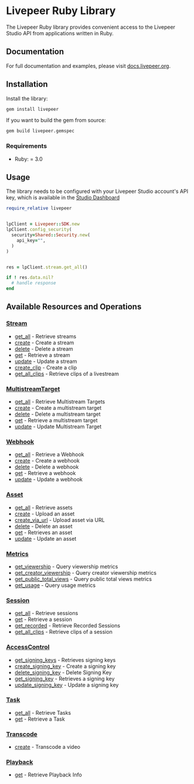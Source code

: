 # Livepeer Ruby Library

The Livepeer Ruby library provides convenient access to the Livepeer Studio API from applications written in Ruby.

## Documentation

For full documentation and examples, please visit [docs.livepeer.org](https://docs.livepeer.org/sdks/ruby/).

## Installation

Install the library:

```bash
gem install livepeer
```

If you want to build the gem from source:

```bash
gem build livepeer.gemspec
```

### Requirements

- Ruby: = 3.0

## Usage

The library needs to be configured with your Livepeer Studio account's API key, which is available in the [Studio Dashboard](httpss://livepeer.studio)

```ruby
require_relative livepeer


lpClient = Livepeer::SDK.new
lpClient.config_security(
  security=Shared::Security.new(
    api_key="",
  )
)


res = lpClient.stream.get_all()

if ! res.data.nil?
  # handle response
end

```

## Available Resources and Operations

### [Stream](docs/sdks/stream/README.md)

- [get_all](docs/sdks/stream/README.md#get_all) - Retrieve streams
- [create](docs/sdks/stream/README.md#create) - Create a stream
- [delete](docs/sdks/stream/README.md#delete) - Delete a stream
- [get](docs/sdks/stream/README.md#get) - Retrieve a stream
- [update](docs/sdks/stream/README.md#update) - Update a stream
- [create_clip](docs/sdks/stream/README.md#create_clip) - Create a clip
- [get_all_clips](docs/sdks/stream/README.md#get_all_clips) - Retrieve clips of a livestream

### [MultistreamTarget](docs/sdks/multistreamtarget/README.md)

- [get_all](docs/sdks/multistreamtarget/README.md#get_all) - Retrieve Multistream Targets
- [create](docs/sdks/multistreamtarget/README.md#create) - Create a multistream target
- [delete](docs/sdks/multistreamtarget/README.md#delete) - Delete a multistream target
- [get](docs/sdks/multistreamtarget/README.md#get) - Retrieve a multistream target
- [update](docs/sdks/multistreamtarget/README.md#update) - Update Multistream Target

### [Webhook](docs/sdks/webhook/README.md)

- [get_all](docs/sdks/webhook/README.md#get_all) - Retrieve a Webhook
- [create](docs/sdks/webhook/README.md#create) - Create a webhook
- [delete](docs/sdks/webhook/README.md#delete) - Delete a webhook
- [get](docs/sdks/webhook/README.md#get) - Retrieve a webhook
- [update](docs/sdks/webhook/README.md#update) - Update a webhook

### [Asset](docs/sdks/asset/README.md)

- [get_all](docs/sdks/asset/README.md#get_all) - Retrieve assets
- [create](docs/sdks/asset/README.md#create) - Upload an asset
- [create_via_url](docs/sdks/asset/README.md#create_via_url) - Upload asset via URL
- [delete](docs/sdks/asset/README.md#delete) - Delete an asset
- [get](docs/sdks/asset/README.md#get) - Retrieves an asset
- [update](docs/sdks/asset/README.md#update) - Update an asset

### [Metrics](docs/sdks/metrics/README.md)

- [get_viewership](docs/sdks/metrics/README.md#get_viewership) - Query viewership metrics
- [get_creator_viewership](docs/sdks/metrics/README.md#get_creator_viewership) - Query creator viewership metrics
- [get_public_total_views](docs/sdks/metrics/README.md#get_public_total_views) - Query public total views metrics
- [get_usage](docs/sdks/metrics/README.md#get_usage) - Query usage metrics

### [Session](docs/sdks/session/README.md)

- [get_all](docs/sdks/session/README.md#get_all) - Retrieve sessions
- [get](docs/sdks/session/README.md#get) - Retrieve a session
- [get_recorded](docs/sdks/session/README.md#get_recorded) - Retrieve Recorded Sessions
- [get_all_clips](docs/sdks/session/README.md#get_all_clips) - Retrieve clips of a session

### [AccessControl](docs/sdks/accesscontrol/README.md)

- [get_signing_keys](docs/sdks/accesscontrol/README.md#get_signing_keys) - Retrieves signing keys
- [create_signing_key](docs/sdks/accesscontrol/README.md#create_signing_key) - Create a signing key
- [delete_signing_key](docs/sdks/accesscontrol/README.md#delete_signing_key) - Delete Signing Key
- [get_signing_key](docs/sdks/accesscontrol/README.md#get_signing_key) - Retrieves a signing key
- [update_signing_key](docs/sdks/accesscontrol/README.md#update_signing_key) - Update a signing key

### [Task](docs/sdks/task/README.md)

- [get_all](docs/sdks/task/README.md#get_all) - Retrieve Tasks
- [get](docs/sdks/task/README.md#get) - Retrieve a Task

### [Transcode](docs/sdks/transcode/README.md)

- [create](docs/sdks/transcode/README.md#create) - Transcode a video

### [Playback](docs/sdks/playback/README.md)

- [get](docs/sdks/playback/README.md#get) - Retrieve Playback Info
